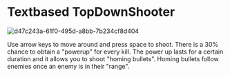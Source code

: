 # Textbased TopDownShooter

![d47c243a-61f0-495d-a8bb-7b234cf8d404](https://user-images.githubusercontent.com/102716499/213795395-0a120407-fa47-49a0-b3b8-ac24fb1a47df.jpg)

Use arrow keys to move around and press space to shoot.
There is a 30% chance to obtain a "powerup" for every kill.
The power up lasts for a certain duration and it allows you to shoot "homing bullets".
Homing bullets follow enemies once an enemy is in their "range".
